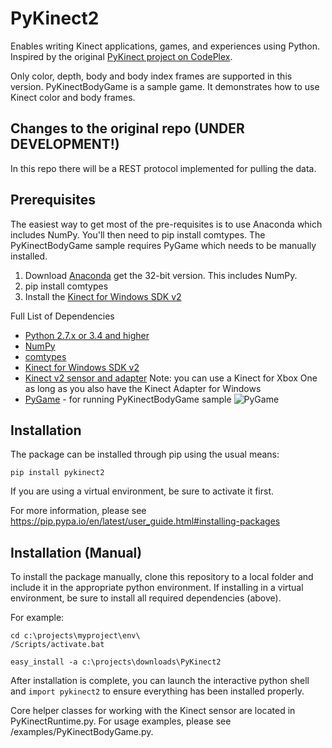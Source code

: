# PyKinect2

Enables writing Kinect applications, games, and experiences using Python.  Inspired by the original [PyKinect project on CodePlex](http://pytools.codeplex.com/wikipage?title=PyKinect).

Only color, depth, body and body index frames are supported in this version. 
PyKinectBodyGame is a sample game. It demonstrates how to use Kinect color and body frames.


## Changes to the original repo (UNDER DEVELOPMENT!)

In this repo there will be a REST protocol implemented for pulling the data. 


## Prerequisites

The easiest way to get most of the pre-requisites is to use Anaconda which includes NumPy.  You'll then need to pip install comtypes.  The PyKinectBodyGame sample requires PyGame which needs to be manually installed.

1. Download [Anaconda](https://store.continuum.io/cshop/anaconda/) get the 32-bit version.  This includes NumPy.
2. pip install comtypes
3. Install the [Kinect for Windows SDK v2](http://aka.ms/k4wv2sdk)

Full List of Dependencies
* [Python 2.7.x or 3.4 and higher](https://www.python.org/)  
* [NumPy](http://www.numpy.org/) 
* [comtypes](https://github.com/enthought/comtypes/) 
* [Kinect for Windows SDK v2](http://aka.ms/k4wv2sdk)
* [Kinect v2 sensor and adapter](http://aka.ms/k4wv2purchase) Note:  you can use a Kinect for Xbox One as long as you also have the Kinect Adapter for Windows
* [PyGame](http://www.pygame.org) - for running PyKinectBodyGame sample 
  ![PyGame](https://monosnap.com/file/4RzEdOzVhik4jj15jAg8uDQgYgwZ6B.png)


## Installation

The package can be installed through pip using the usual means:
```
pip install pykinect2
````
If you are using a virtual environment, be sure to activate it first.

For more information, please see https://pip.pypa.io/en/latest/user_guide.html#installing-packages


## Installation (Manual)

To install the package manually, clone this repository to a local folder and include it in the appropriate python environment. If installing in a virtual environment, be sure to install all required dependencies (above).

For example:
```
cd c:\projects\myproject\env\
/Scripts/activate.bat

easy_install -a c:\projects\downloads\PyKinect2
```
After installation is complete, you can launch the interactive python shell and `import pykinect2` to ensure everything has been installed properly.

Core helper classes for working with the Kinect sensor are located in PyKinectRuntime.py. For usage examples, please see /examples/PyKinectBodyGame.py.

